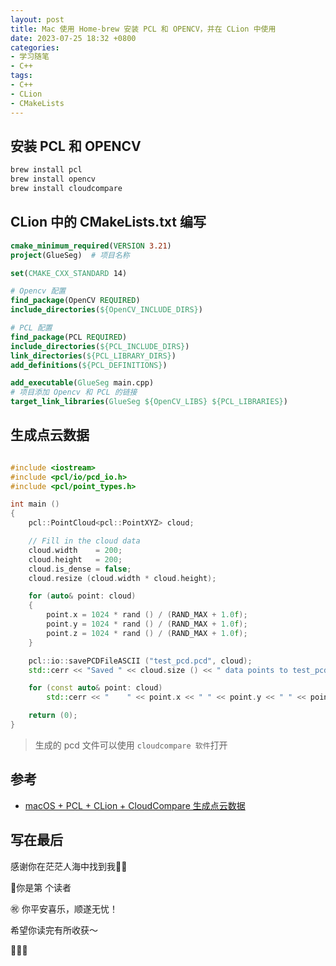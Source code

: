 ```yaml
---
layout: post
title: Mac 使用 Home-brew 安装 PCL 和 OPENCV，并在 CLion 中使用
date: 2023-07-25 18:32 +0800
categories:
- 学习随笔
- C++
tags:
- C++
- CLion
- CMakeLists
---
```




## 安装 PCL 和 OPENCV

```bash
brew install pcl
brew install opencv
brew install cloudcompare
```



## CLion 中的 CMakeLists.txt 编写

```cmake
cmake_minimum_required(VERSION 3.21)
project(GlueSeg)  # 项目名称

set(CMAKE_CXX_STANDARD 14)

# Opencv 配置
find_package(OpenCV REQUIRED)
include_directories(${OpenCV_INCLUDE_DIRS})

# PCL 配置
find_package(PCL REQUIRED)
include_directories(${PCL_INCLUDE_DIRS})
link_directories(${PCL_LIBRARY_DIRS})
add_definitions(${PCL_DEFINITIONS})

add_executable(GlueSeg main.cpp)
# 项目添加 Opencv 和 PCL 的链接
target_link_libraries(GlueSeg ${OpenCV_LIBS} ${PCL_LIBRARIES})

```



## 生成点云数据

```c++

#include <iostream>
#include <pcl/io/pcd_io.h>
#include <pcl/point_types.h>

int main ()
{
    pcl::PointCloud<pcl::PointXYZ> cloud;

    // Fill in the cloud data
    cloud.width    = 200;
    cloud.height   = 200;
    cloud.is_dense = false;
    cloud.resize (cloud.width * cloud.height);

    for (auto& point: cloud)
    {
        point.x = 1024 * rand () / (RAND_MAX + 1.0f);
        point.y = 1024 * rand () / (RAND_MAX + 1.0f);
        point.z = 1024 * rand () / (RAND_MAX + 1.0f);
    }

    pcl::io::savePCDFileASCII ("test_pcd.pcd", cloud);
    std::cerr << "Saved " << cloud.size () << " data points to test_pcd.pcd." << std::endl;

    for (const auto& point: cloud)
        std::cerr << "    " << point.x << " " << point.y << " " << point.z << std::endl;

    return (0);
}

```

> 生成的 pcd 文件可以使用 `cloudcompare 软件`打开



## 参考

- [macOS + PCL + CLion + CloudCompare 生成点云数据](https://blog.csdn.net/qq_33177268/article/details/124497876)



## 写在最后

感谢你在茫茫人海中找到我🕵🏼

<script async src="//busuanzi.ibruce.info/busuanzi/2.3/busuanzi.pure.mini.js"></script>

<link rel="stylesheet" href="https://use.fontawesome.com/releases/v5.3.1/css/all.css" integrity="sha384-mzrmE5qonljUremFsqc01SB46JvROS7bZs3IO2EmfFsd15uHvIt+Y8vEf7N7fWAU" crossorigin="anonymous">

<span id="busuanzi_container_page_pv">🎉你是第 <span id="busuanzi_value_page_pv"><i class="fa fa-spinner fa-spin"></i>  </span> 个读者

㊗️ 你平安喜乐，顺遂无忧！

希望你读完有所收获～

🥂🥂🥂 
